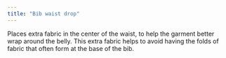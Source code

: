 ```yaml
---
title: "Bib waist drop"
---
```


Places extra fabric in the center of the waist, to help the garment better wrap around the belly. This extra fabric helps to avoid having the folds of fabric that often form at the base of the bib.
